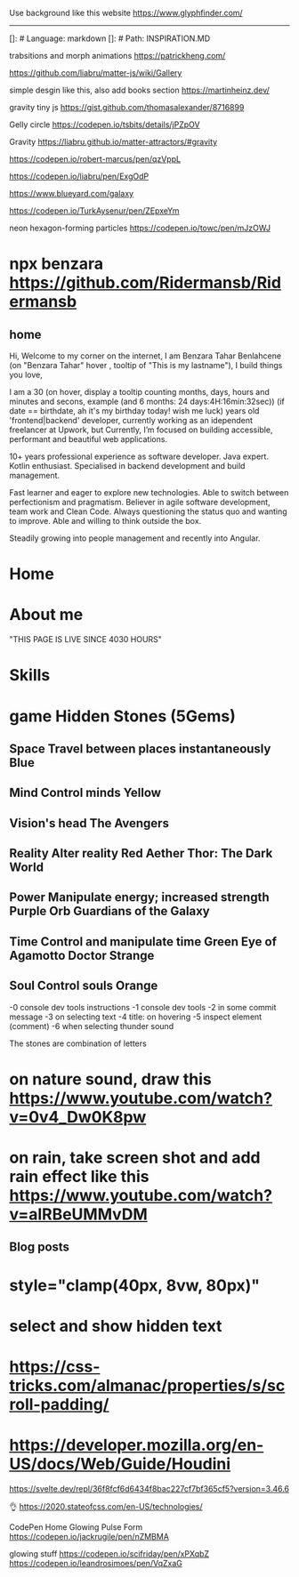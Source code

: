 Use background like this website
https://www.glyphfinder.com/

---

[]: # Language: markdown
[]: # Path: INSPIRATION.MD

trabsitions and morph animations
https://patrickheng.com/

https://github.com/liabru/matter-js/wiki/Gallery

simple desgin like this, also add books section
https://martinheinz.dev/

gravity tiny js
https://gist.github.com/thomasalexander/8716899

Gelly circle
https://codepen.io/tsbits/details/jPZpOV

Gravity
https://liabru.github.io/matter-attractors/#gravity

https://codepen.io/robert-marcus/pen/qzVppL

https://codepen.io/liabru/pen/ExgOdP

https://www.blueyard.com/galaxy

https://codepen.io/TurkAysenur/pen/ZEpxeYm

neon hexagon-forming particles https://codepen.io/towc/pen/mJzOWJ

# npx benzara https://github.com/Ridermansb/Ridermansb

## home

Hi, Welcome to my corner on the internet, I am
Benzara Tahar Benlahcene (on "Benzara Tahar" hover , tooltip of "This is my lastname"), I build things you love,

I am a 30 (on hover, display a tooltip counting months, days, hours and minutes and secons, example (and 6 months: 24 days:4H:16min:32sec))
(if date == birthdate, ah it's my birthday today! wish me luck)
years old 'frontend|backend' developer, currently working as an idependent freelancer at Upwork, but Currently, I’m focused on building accessible, performant and beautiful web applications.

10+ years professional experience as software developer. Java expert. Kotlin enthusiast. Specialised in backend development and build management.

Fast learner and eager to explore new technologies. Able to switch between perfectionism and pragmatism. Believer in agile software development, team work and Clean Code. Always questioning the status quo and wanting to improve. Able and willing to think outside the box.

Steadily growing into people management and recently into Angular.

# Home

# About me

"THIS PAGE IS LIVE SINCE 4030 HOURS"

# Skills

# game Hidden Stones (5Gems)

## Space Travel between places instantaneously Blue

## Mind Control minds Yellow

## Vision's head The Avengers

## Reality Alter reality Red Aether Thor: The Dark World

## Power Manipulate energy; increased strength Purple Orb Guardians of the Galaxy

## Time Control and manipulate time Green Eye of Agamotto Doctor Strange

## Soul Control souls Orange

-0 console dev tools instructions
-1 console dev tools
-2 in some commit message
-3 on selecting text
-4 title: on hovering
-5 inspect element (comment)
-6 when selecting thunder sound

The stones are combination of letters

# on nature sound, draw this https://www.youtube.com/watch?v=0v4_Dw0K8pw

# on rain, take screen shot and add rain effect like this https://www.youtube.com/watch?v=alRBeUMMvDM

## Blog posts

# style="clamp(40px, 8vw, 80px)"

# select and show hidden text

# https://css-tricks.com/almanac/properties/s/scroll-padding/

# https://developer.mozilla.org/en-US/docs/Web/Guide/Houdini

https://svelte.dev/repl/36f8fcf6d6434f8bac227cf7bf365cf5?version=3.46.6

👌 https://2020.stateofcss.com/en-US/technologies/

CodePen Home
Glowing Pulse Form https://codepen.io/jackrugile/pen/nZMBMA

glowing stuff
https://codepen.io/scifriday/pen/xPXqbZ
https://codepen.io/leandrosimoes/pen/VqZxaG
